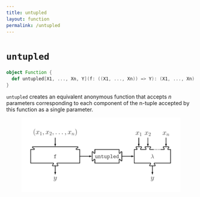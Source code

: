 ```yaml
---
title: untupled
layout: function
permalink: /untupled
---
```


# `untupled`

~~~ scala
object Function {
  def untupled[X1, ..., Xn, Y](f: ((X1, ..., Xn)) => Y): (X1, ..., Xn) => Y
}
~~~

`untupled` creates an equivalent anonymous function that accepts _n_ parameters corresponding to each component of the n-tuple accepted by this function as a single parameter.

<figure class="diagram">
  <img src="images/untupled.svg" alt="untupled function">
  <!-- <figcaption class="diagram-desc"></figcaption> -->
</figure>
